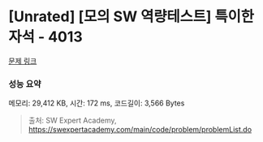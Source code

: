 # [Unrated] [모의 SW 역량테스트] 특이한 자석 - 4013 

[문제 링크](https://swexpertacademy.com/main/code/problem/problemDetail.do?contestProbId=AWIeV9sKkcoDFAVH) 

### 성능 요약

메모리: 29,412 KB, 시간: 172 ms, 코드길이: 3,566 Bytes



> 출처: SW Expert Academy, https://swexpertacademy.com/main/code/problem/problemList.do